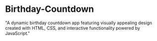 # Birthday-Countdown
"A dynamic birthday countdown app featuring visually appealing design created with HTML, CSS, and interactive functionality powered by JavaScript."

